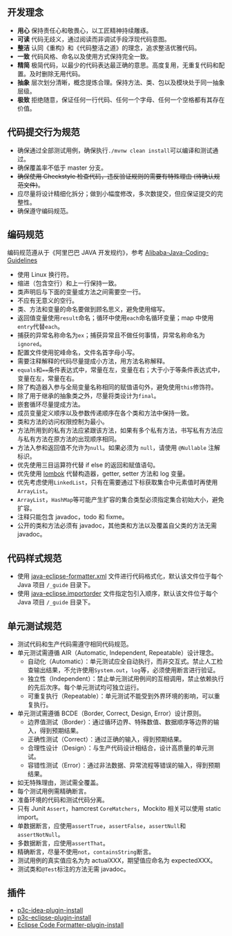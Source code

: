 
## 开发理念

- **用心** 保持责任心和敬畏心，以工匠精神持续雕琢。
- **可读** 代码无歧义，通过阅读而非调试手段浮现代码意图。
- **整洁** 认同《重构》和《代码整洁之道》的理念，追求整洁优雅代码。
- **一致** 代码风格、命名以及使用方式保持完全一致。
- **精简** 极简代码，以最少的代码表达最正确的意思。高度复用，无重复代码和配置。及时删除无用代码。
- **抽象** 层次划分清晰，概念提炼合理。保持方法、类、包以及模块处于同一抽象层级。
- **极致** 拒绝随意，保证任何一行代码、任何一个字母、任何一个空格都有其存在价值。

## 代码提交行为规范

- 确保通过全部测试用例，确保执行`./mvnw clean install`可以编译和测试通过。
- 确保覆盖率不低于 master 分支。
- ~~确保使用 Checkstyle 检查代码，违反验证规则的需要有特殊理由 (待确认规范文件)~~。
- 应尽量将设计精细化拆分；做到小幅度修改，多次数提交，但应保证提交的完整性。
- 确保遵守编码规范。

## 编码规范
编码规范遵从于《阿里巴巴 JAVA 开发规约》，参考 [Alibaba-Java-Coding-Guidelines](https://alibaba.github.io/Alibaba-Java-Coding-Guidelines)

- 使用 Linux 换行符。
- 缩进（包含空行）和上一行保持一致。
- 类声明后与下面的变量或方法之间需要空一行。
- 不应有无意义的空行。
- 类、方法和变量的命名要做到顾名思义，避免使用缩写。
- 返回值变量使用`result`命名；循环中使用`each`命名循环变量；map 中使用`entry`代替`each`。
- 捕获的异常名称命名为`ex`；捕获异常且不做任何事情，异常名称命名为`ignored`。
- 配置文件使用驼峰命名，文件名首字母小写。
- 需要注释解释的代码尽量提成小方法，用方法名称解释。
- `equals`和`==`条件表达式中，常量在左，变量在右；大于小于等条件表达式中，变量在左，常量在右。
- 除了构造器入参与全局变量名称相同的赋值语句外，避免使用`this`修饰符。
- 除了用于继承的抽象类之外，尽量将类设计为`final`。
- 嵌套循环尽量提成方法。
- 成员变量定义顺序以及参数传递顺序在各个类和方法中保持一致。
- 类和方法的访问权限控制为最小。
- 方法所用到的私有方法应紧跟该方法，如果有多个私有方法，书写私有方法应与私有方法在原方法的出现顺序相同。
- 方法入参和返回值不允许为`null`。如果必须为 `null`，请使用 `@Nullable` 注解标识。
- 优先使用三目运算符代替 if else 的返回和赋值语句。
- 优先使用 [lombok](https://projectlombok.org) 代替构造器，getter, setter 方法和 log 变量。
- 优先考虑使用`LinkedList`，只有在需要通过下标获取集合中元素值时再使用`ArrayList`。
- `ArrayList`，`HashMap`等可能产生扩容的集合类型必须指定集合初始大小，避免扩容。
- 注释只能包含 javadoc，todo 和 fixme。
- 公开的类和方法必须有 javadoc，其他类和方法以及覆盖自父类的方法无需 javadoc。

## 代码样式规范
- 使用 [java-eclipse-formatter.xml](java-eclipse-formatter.xml) 文件进行代码格式化，默认该文件位于每个 Java 项目 `/_guide` 目录下。
- 使用 [java-eclipse.importorder](java-eclipse.importorder) 文件指定包引入顺序，默认该文件位于每个 Java 项目 `/_guide` 目录下。

## 单元测试规范

- 测试代码和生产代码需遵守相同代码规范。
- 单元测试需遵循 AIR（Automatic, Independent, Repeatable）设计理念。
  - 自动化（Automatic）：单元测试应全自动执行，而非交互式。禁止人工检查输出结果，不允许使用`System.out`，`log`等，必须使用断言进行验证。
  - 独立性（Independent）：禁止单元测试用例间的互相调用，禁止依赖执行的先后次序。每个单元测试均可独立运行。
  - 可重复执行（Repeatable）：单元测试不能受到外界环境的影响，可以重复执行。
- 单元测试需遵循 BCDE（Border, Correct, Design, Error）设计原则。
  - 边界值测试（Border）：通过循环边界、特殊数值、数据顺序等边界的输入，得到预期结果。
  - 正确性测试（Correct）：通过正确的输入，得到预期结果。
  - 合理性设计（Design）：与生产代码设计相结合，设计高质量的单元测试。
  - 容错性测试（Error）：通过非法数据、异常流程等错误的输入，得到预期结果。
- 如无特殊理由，测试需全覆盖。
- 每个测试用例需精确断言。
- 准备环境的代码和测试代码分离。
- 只有 Junit `Assert`，hamcrest `CoreMatchers`，Mockito 相关可以使用 static import。
- 单数据断言，应使用`assertTrue`，`assertFalse`，`assertNull`和`assertNotNull`。
- 多数据断言，应使用`assertThat`。
- 精确断言，尽量不使用`not`，`containsString`断言。
- 测试用例的真实值应名为为 actualXXX，期望值应命名为 expectedXXX。
- 测试类和`@Test`标注的方法无需 javadoc。

## 插件
- [p3c-idea-plugin-install](https://github.com/alibaba/p3c/blob/master/idea-plugin/README.md)
- [p3c-eclipse-plugin-install](https://github.com/alibaba/p3c/blob/master/eclipse-plugin/README.md)
- [Eclipse Code Formatter-plugin-install ](https://plugins.jetbrains.com/plugin/6546-eclipse-code-formatter)

